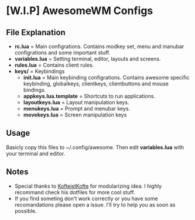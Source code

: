 # [W.I.P] AwesomeWM Configs

## File Explanation

* **rc.lua** = Main configrations. Contains modkey set, menu and manubar configrations and some important stuff.
* **variables.lua** = Setting terminal, editor, layouts and screens.
* **rules.lua** =  Contains client rules.
* **keys/** = Keybindings
    * **init.lua** = Main keybinding configrations. Contains awesome specific keybinding, globalkeys, clientkeys, clientbuttons and mouse bindings.
    * **appkeys.lua.template** =  Shortcuts to run applications.
    * **layoutkeys.lua** = Layout manipulation keys.
    * **menukeys.lua** = Prompt and menubar keys.
    * **movekeys.lua** = Screen manipulation keys

## Usage
 Basicly copy this files to ~/.config/awesome. Then edit **variables.lua** with your terminal and editor.
 
## Notes
* Special thanks to [KofteistKofte](https://gitlab.com/kofteistkofte) for modularizing idea. I highly recommand check his dotfiles for more cool stuff.
* If you find someting don't work correctly or you have some recomandations please open a issue. I'll try to help you as soon as possible.
